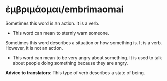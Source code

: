 # ἐμβριμάομαι/embrimaomai
Sometimes this word is an action. It is a verb.

* This word can mean to sternly warn someone.


Sometimes this word describes a situation or how something is. It is a verb. However, it is not an action.

* This word can mean to be very angry about something. It is used to talk about people doing something because they are angry.

**Advice to translators**: This type of verb describes a state of being.

